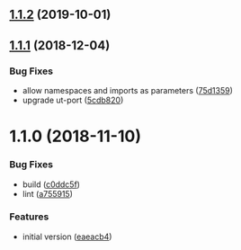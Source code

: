 ## [1.1.2](https://github.com/softwaregroup-bg/ut-dispatch-db/compare/v1.1.1...v1.1.2) (2019-10-01)



## [1.1.1](https://github.com/softwaregroup-bg/ut-dispatch-db/compare/v1.1.0...v1.1.1) (2018-12-04)


### Bug Fixes

* allow namespaces and imports as parameters ([75d1359](https://github.com/softwaregroup-bg/ut-dispatch-db/commit/75d1359))
* upgrade ut-port ([5cdb820](https://github.com/softwaregroup-bg/ut-dispatch-db/commit/5cdb820))



<a name="1.1.0"></a>
# 1.1.0 (2018-11-10)


### Bug Fixes

* build ([c0ddc5f](https://github.com/softwaregroup-bg/ut-dispatch-db/commit/c0ddc5f))
* lint ([a755915](https://github.com/softwaregroup-bg/ut-dispatch-db/commit/a755915))


### Features

* initial version ([eaeacb4](https://github.com/softwaregroup-bg/ut-dispatch-db/commit/eaeacb4))




